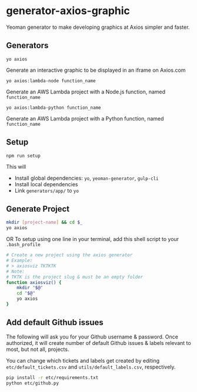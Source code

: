 # generator-axios-graphic
Yeoman generator to make developing graphics at Axios simpler and faster.

## Generators

`yo axios`

Generate an interactive graphic to be displayed in an iframe on Axios.com

`yo axios:lambda-node function_name`

Generate an AWS Lambda project with a Node.js function, named `function_name`

`yo axios:lambda-python function_name`

Generate an AWS Lambda project with a Python function, named `function_name`

## Setup

`npm run setup`

This will
* Install global dependencies: `yo`, `yeoman-generator`, `gulp-cli`
* Install local dependencies
* Link `generators/app/` to `yo`

## Generate Project

```bash
mkdir [project-name] && cd $_
yo axios
```

OR To setup using one line in your terminal, add this shell script to your `.bash_profile`

```bash
# Create a new project using the axios generator
# Example:
# > axiosviz TKTKTK
# Note:
# TKTK is the project slug & must be an empty folder
function axiosviz() {
	mkdir "$@"
	cd "$@"
	yo axios
}
```

## Add default Github issues

The following will ask you for your Github username & password. Once authorized, it will create number of default Github issues & labels relevant to most, but not all, projects.

You can change which tickets and labels get created by editing `etc/default_tickets.csv` and `utils/default_labels.csv`, respectively.

```bash
pip install -r etc/requirements.txt
python etc/github.py
```
